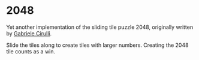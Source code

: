 # 2048

Yet another implementation of the sliding tile puzzle 2048, originally
written by [Gabriele Cirulli](https://github.com/gabrielecirulli/2048).

Slide the tiles along to create tiles with larger numbers. Creating the 2048
tile counts as a win.
